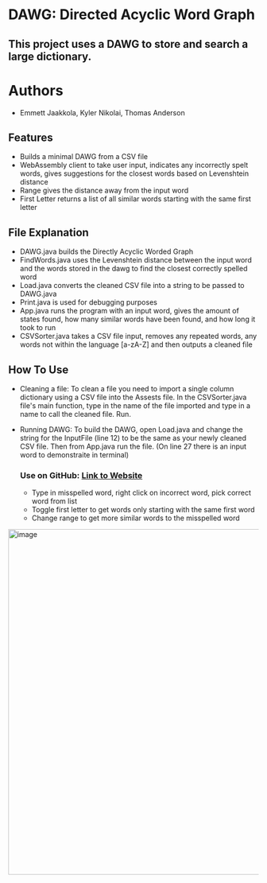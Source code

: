 # DAWG: Directed Acyclic Word Graph 

## This project uses a DAWG to store and search a large dictionary.
# Authors
* Emmett Jaakkola, Kyler Nikolai, Thomas Anderson
  
## Features

* Builds a minimal DAWG from a CSV file
* WebAssembly client to take user input, indicates any incorrectly spelt words, 
gives suggestions for the closest words based on Levenshtein distance
* Range gives the distance away from the input word
* First Letter returns a list of all similar words starting with the same first letter

## File Explanation
* DAWG.java builds the Directly Acyclic Worded Graph
* FindWords.java uses the Levenshtein distance between the input word and the words stored in the dawg
to find the closest correctly spelled word
* Load.java converts the cleaned CSV file into a string to be passed to DAWG.java
* Print.java is used for debugging purposes
* App.java runs the program with an input word, gives the amount of states found, how many similar words have been found, and how long it took to run
* CSVSorter.java takes a CSV file input, removes any repeated words, any words not within the language [a-zA-Z] and then outputs a cleaned file

## How To Use

* Cleaning a file: To clean a file you need to import a single column dictionary using a CSV file into the Assests file. In the CSVSorter.java file's main function, type in the name of the file imported and type in a name to call the cleaned file. Run.

* Running DAWG: To build the DAWG, open Load.java and change the string for the InputFile (line 12) to be the same as your newly cleaned CSV file. Then from App.java run the file. (On line 27 there is an input word to demonstraite in terminal)

  ### Use on GitHub: <a href="https://emmennater.github.io/MSCS-271-Final-Project/website/">Link to Website</a>

  * Type in misspelled word, right click on incorrect word, pick correct word from list
  * Toggle first letter to get words only starting with the same first word
  * Change range to get more similar words to the misspelled word

<img width="695" alt="image" src="https://github.com/user-attachments/assets/1b31afcd-a5c9-429c-a0d1-e98caa5ecf4b" />
